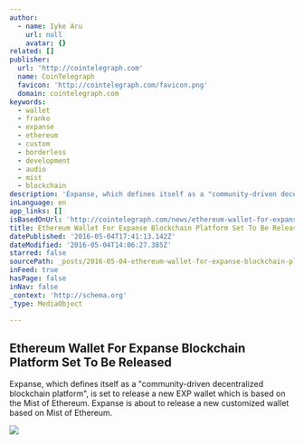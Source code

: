 ```yaml
---
author:
  - name: Iyke Aru
    url: null
    avatar: {}
related: []
publisher:
  url: 'http://cointelegraph.com'
  name: CoinTelegraph
  favicon: 'http://cointelegraph.com/favicon.png'
  domain: cointelegraph.com
keywords:
  - wallet
  - franko
  - expanse
  - ethereum
  - custom
  - borderless
  - development
  - audio
  - mist
  - blockchain
description: 'Expanse, which defines itself as a "community-driven decentralized blockchain platform", is set to release a new EXP wallet which is based on the Mist of Ethereum. Expanse is about to release a new customized wallet based on Mist of Ethereum.'
inLanguage: en
app_links: []
isBasedOnUrl: 'http://cointelegraph.com/news/ethereum-wallet-for-expanse-blockchain-platform-set-to-be-released'
title: Ethereum Wallet For Expanse Blockchain Platform Set To Be Released
datePublished: '2016-05-04T17:41:13.142Z'
dateModified: '2016-05-04T14:06:27.385Z'
starred: false
sourcePath: _posts/2016-05-04-ethereum-wallet-for-expanse-blockchain-platform-set-to-be-re.md
inFeed: true
hasPage: false
inNav: false
_context: 'http://schema.org'
_type: MediaObject

---
```

<article style=""><h1>Ethereum Wallet For Expanse Blockchain Platform Set To Be Released</h1><p>Expanse, which defines itself as a "community-driven decentralized blockchain platform", is set to release a new EXP wallet which is based on the Mist of Ethereum. Expanse is about to release a new customized wallet based on Mist of Ethereum.</p><img src="http://cointelegraph.com/images/725_aHR0cDovL2NvaW50ZWxlZ3JhcGguY29tL3N0b3JhZ2UvdXBsb2Fkcy92aWV3L2Q4NTA4ZmQwODE2YTRmYzI2ODYyZWJlM2VjNWU1N2U5LmpwZw==.jpg" /></article>